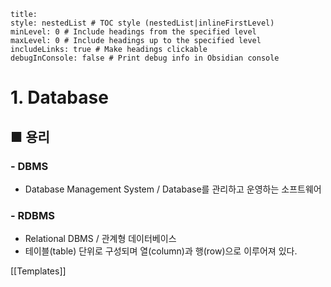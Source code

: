 ```table-of-contents
title: 
style: nestedList # TOC style (nestedList|inlineFirstLevel)
minLevel: 0 # Include headings from the specified level
maxLevel: 0 # Include headings up to the specified level
includeLinks: true # Make headings clickable
debugInConsole: false # Print debug info in Obsidian console
```

# 1. Database
## ■ 용리

### - DBMS
- Database Management System / Database를 관리하고 운영하는 소프트웨어

### - RDBMS
- Relational DBMS / 관계형 데이터베이스
- 테이블(table) 단위로 구성되며 열(column)과 행(row)으로 이루어져 있다.






[[Templates]]
